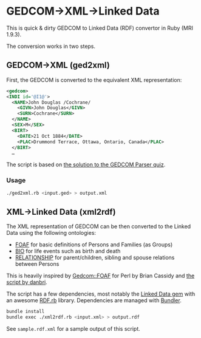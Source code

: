 # GEDCOM→XML→Linked Data

This is quick & dirty GEDCOM to Linked Data (RDF) convertor in Ruby (MRI 1.9.3).

The conversion works in two steps.

## GEDCOM→XML (ged2xml)

First, the GEDCOM is converted to the equivalent XML representation:

```xml
<gedcom>
<INDI id='@I1@'>
  <NAME>John Douglas /Cochrane/
    <GIVN>John Douglas</GIVN>
    <SURN>Cochrane</SURN>
  </NAME>
  <SEX>M</SEX>
  <BIRT>
    <DATE>21 Oct 1884</DATE>
    <PLAC>Drummond Terrace, Ottawa, Ontario, Canada</PLAC>
  </BIRT>
  …
```

The script is based on [the solution to the GEDCOM Parser quiz](http://www.rubyquiz.com/quiz6.html).

### Usage

```sh
./ged2xml.rb <input.ged> > output.xml
```

## XML→Linked Data (xml2rdf)

The XML representation of GEDCOM can be then converted to the Linked Data using the following ontologies:

* [FOAF](http://xmlns.com/foaf/spec/) for basic definitions of Persons and Families (as Groups)
* [BIO](http://vocab.org/bio/0.1/.html) for life events such as birth and death
* [RELATIONSHIP](http://vocab.org/relationship/.html) for parent/children, sibling and spouse relations between Persons

This is heavily inspired by [Gedcom::FOAF](http://search.cpan.org/~bricas/Gedcom-FOAF-0.05/lib/Gedcom/FOAF.pm) for Perl by Brian Cassidy and [the script by danbri](http://danbri.org/words/2009/01/18/390).

The script has a few dependencies, most notably the [Linked Data gem](http://ruby-rdf.github.com/linkeddata/)  with an awesome [RDF.rb](http://ruby-rdf.github.com/rdf/) library. Dependencies are managed with [Bundler](http://gembundler.com/).

```sh
bundle install
bundle exec ./xml2rdf.rb <input.xml> > output.rdf
```

See `sample.rdf.xml` for a sample output of this script.
